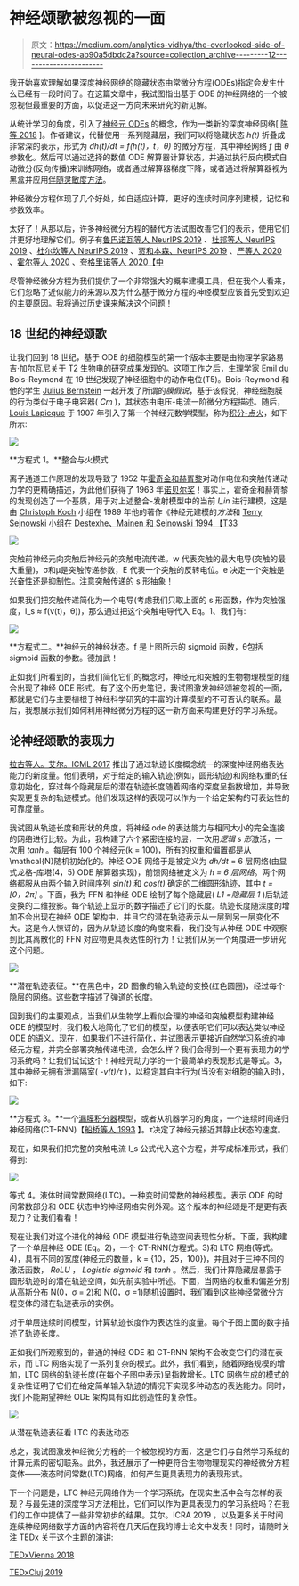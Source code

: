 # 神经颂歌被忽视的一面

> 原文：<https://medium.com/analytics-vidhya/the-overlooked-side-of-neural-odes-ab90a5dbdc2a?source=collection_archive---------12----------------------->

我开始喜欢理解如果深度神经网络的隐藏状态由常微分方程(ODEs)指定会发生什么已经有一段时间了。在这篇文章中，我试图指出基于 ODE 的神经网络的一个被忽视但最重要的方面，以促进这一方向未来研究的新见解。

从统计学习的角度，引入了[神经元 ODEs](https://papers.nips.cc/paper/7892-neural-ordinary-differential-equations.pdf) 的概念，作为一类新的深度神经网络[ [陈等 2018](https://papers.nips.cc/paper/7892-neural-ordinary-differential-equations.pdf) ]。作者建议，代替使用一系列隐藏层，我们可以将隐藏状态 *h(t)* 折叠成非常深的表示，形式为 *dh(t)/dt = f(h(t)，t，θ)* 的微分方程，其中神经网络 *f* 由 *θ* 参数化。然后可以通过选择的数值 ODE 解算器计算状态，并通过执行反向模式自动微分(反向传播)来训练网络，或者通过解算器梯度下降，或者通过将解算器视为黑盒并应用[伴随灵敏度方法](https://aip.scitation.org/doi/abs/10.1063/1.525186?casa_token=6GQKEkJjtlgAAAAA%3At1PNwynO3uZ1yfPTRrt3rLmDnheB3MwL14RcaWsJgD5Sommf6dczxzG2eMlmMeGxIdvtHPtuV2Q&)。

神经微分方程体现了几个好处，如自适应计算，更好的连续时间序列建模，记忆和参数效率。

太好了！从那以后，许多神经微分方程的替代方法试图改善它们的表示，使用它们并更好地理解它们。例子有[鲁巴诺瓦等人 NeurIPS 2019](http://papers.nips.cc/paper/8773-latent-ordinary-differential-equations-for-irregularly-sampled-time-series.pdf) 、[杜邦等人 NeurIPS 2019](http://papers.nips.cc/paper/8577-augmented-neural-odes) 、[杜尔坎等人 NeurIPS 2019](https://papers.nips.cc/paper/8969-neural-spline-flows.pdf) 、[贾和本森、NeurIPS 2019](https://papers.nips.cc/paper/9177-neural-jump-stochastic-differential-equations.pdf) 、[严等人 2020](https://openreview.net/forum?id=B1e9Y2NYvS) 、[霍尔等人 2020](https://openreview.net/forum?id=HyeSin4FPB) 、[夸格里诺等人 2020【中](https://openreview.net/forum?id=Sye0XkBKvS)

尽管神经微分方程为我们提供了一个非常强大的概率建模工具，但在我个人看来，它们忽略了近似能力的来源以及为什么基于微分方程的神经模型应该首先受到欢迎的主要原因。我将通过历史课来解决这个问题！

## 18 世纪的神经颂歌

让我们回到 18 世纪，基于 ODE 的细胞模型的第一个版本主要是由物理学家路易吉·加尔瓦尼关于 T2 生物电的研究成果发现的。这项工作之后，生理学家 Emil du Bois-Reymond 在 19 世纪发现了神经细胞中的动作电位(T5)。Bois-Reymond 和他的学生 [Julius Bernstein](https://en.wikipedia.org/wiki/Julius_Bernstein) 一起开发了所谓的*膜假说*，基于该假说，神经细胞膜的行为类似于电子电容器( *Cm* )，其状态由电压-电流一阶微分方程描述。随后， [Louis Lapicque](https://en.wikipedia.org/wiki/Louis_Lapicque) 于 1907 年引入了第一个神经元数学模型，称为[积分-点火](https://en.wikipedia.org/wiki/Biological_neuron_model#Integrate-and-fire)，如下所示:

![](img/718a2c9aeb872ce5b082adec93f5b4a7.png)

**方程式 1。**整合与火模式

离子通道工作原理的发现导致了 1952 年[霍奇金和赫胥黎](https://en.wikipedia.org/wiki/Hodgkin%E2%80%93Huxley_model)对动作电位和突触传递动力学的更精确描述，为此他们获得了 1963 年[诺贝尔奖](https://en.wikipedia.org/wiki/Nobel_Prize_in_Physiology_or_Medicine)！事实上，霍奇金和赫胥黎的发现创造了一个基质，用于对上述整合-发射模型中的当前 *I_in* 进行建模，这是由 [Christoph Koch](https://en.wikipedia.org/wiki/Christof_Koch) 小组在 1989 年他的著作《神经元建模的*方法*和 [Terry Sejnowski](https://en.wikipedia.org/wiki/Terry_Sejnowski) 小组在 [Destexhe、Mainen 和 Sejnowski 1994 【T33](https://link.springer.com/article/10.1007/BF00961734)

![](img/01a33bd3b6abe1e6eaeb12e6967f9c32.png)

突触前神经元向突触后神经元的突触电流传递。w 代表突触的最大电导(突触的最大重量)，σ和μ是突触传递参数，E 代表一个突触的反转电位。e 决定一个突触是[兴奋性](https://en.wikipedia.org/wiki/Excitatory_synapse)还是[抑制性](https://en.wikipedia.org/wiki/Inhibitory_postsynaptic_potential)。注意突触传递的 s 形抽象！

如果我们把突触传递简化为一个电导(考虑我们只取上面的 s 形函数，作为突触强度，I_s ≈ f(v(t)，θ))，那么通过把这个突触电导代入 Eq。1、我们有:

![](img/6dc64bdde6d49b32c1bedfa710c36409.png)

**方程式二。**神经元的神经状态。f 是上图所示的 sigmoid 函数，θ包括 sigmoid 函数的参数。德加武！

正如我们所看到的，当我们简化它们的概念时，神经元和突触的生物物理模型的组合出现了神经 ODE 形式。有了这个历史笔记，我试图激发神经颂被忽视的一面，那就是它们与主要植根于神经科学研究的丰富的计算模型的不可否认的联系。最后，我想展示我们如何利用神经微分方程的这一新方面来构建更好的学习系统。

## 论神经颂歌的表现力

[拉古等人。艾尔。ICML 2017](http://proceedings.mlr.press/v70/raghu17a.html) 推出了通过轨迹长度概念统一的深度神经网络表达能力的新度量。他们表明，对于给定的输入轨迹(例如，圆形轨迹)和网络权重的任意初始化，穿过每个隐藏层后的潜在轨迹长度随着网络的深度呈指数增加，并导致实现更复杂的轨迹模式。他们发现这样的表现可以作为一个给定架构的可表达性的可靠度量。

我试图从轨迹长度和形状的角度，将神经 ode 的表达能力与相同大小的完全连接的网络进行比较。为此，我构建了六个紧密连接的层，一次用*逻辑 s 形*激活，一次用 *tanh* 。每层有 100 个神经元(k = 100)，所有的权重和偏置都是从\mathcal{N}随机初始化的。神经 ODE 网络于是被定义为 *dh/dt* = 6 层网络(由显式龙格-库塔(4，5) ODE 解算器实现)，前馈网络被定义为 *h = 6 层网络*。两个网络都服从由两个输入时间序列 *sin(t)* 和 *cos(t)* 确定的二维圆形轨迹，其中 *t = [0，2π]* 。下面，我为 FFN 和神经 ODE 绘制了每个隐藏层( *L1 =隐藏层 1* )后轨迹变换的二维投影。每个轨迹上显示的数字描述了它们的长度。轨迹长度随深度的增加不会出现在神经 ODE 架构中，并且它的潜在轨迹表示从一层到另一层变化不大。这是令人惊讶的，因为从轨迹长度的角度来看，我们没有从神经 ODE 中观察到比其离散化的 FFN 对应物更具表达性的行为！让我们从另一个角度进一步研究这个问题。

![](img/7cdcd1637bdf0dd787e9d367c5df2f1e.png)

**潜在轨迹表征。**在黑色中，2D 图像的输入轨迹的变换(红色圆圈)，经过每个隐层的网络。这些数字描述了弹道的长度。

回到我们的主要观点，当我们从生物学上看似合理的神经和突触模型构建神经 ODE 的模型时，我们极大地简化了它们的模型，以便表明它们可以表达类似神经 ODE 的语义。现在，如果我们不进行简化，并试图表示更接近自然学习系统的神经元方程，并完全部署突触传递电流，会怎么样？我们会得到一个更有表现力的学习系统吗？让我们试试这个！神经元动力学的一个最简单的表现形式是等式。3，其中神经元拥有泄漏隔室( *-v(t)/τ* )，以稳定其自主行为(当没有对细胞的输入时)，如下:

![](img/855b8a6862dd0ab17b94a7bab78891a3.png)

**方程式 3。**一个[漏膜积分器](https://warwick.ac.uk/fac/sci/systemsbiology/staff/richardson/teaching/ma256/IntroSysBio.pdf)模型，或者从机器学习的角度，一个连续时间递归神经网络(CT-RNN)【[船桥等人 1993](https://www.sciencedirect.com/science/article/abs/pii/S089360800580125X) 】。τ决定了神经元接近其静止状态的速度。

现在，如果我们把完整的突触电流 I_s 公式代入这个方程，并写成标准形式，我们得到:

![](img/3ddaec4a5e444a56b7feec20136f3796.png)

等式 4。液体时间常数网络(LTC)。一种变时间常数的神经模型。表示 ODE 的时间常数部分和 ODE 状态中的神经网络实例外观。这个版本的神经颂是不是更有表现力？让我们看看！

现在让我们对这个进化的神经 ODE 模型进行轨迹空间表现性分析。下面，我构建了一个单层神经 ODE (Eq。2)，一个 CT-RNN(方程式。3)和 LTC 网络(等式。4)，具有不同的宽度(神经元的数量，k = {10，25，100})，并且对于三种不同的激活函数， *ReLU* ， *Logistic sigmoid* 和 *tanh* 。然后，我们计算隐藏层暴露于圆形轨迹时的潜在轨迹空间，如先前实验中所述。下面，当网络的权重和偏差分别从高斯分布 N(0，σ = 2)和 N(0，σ =1)随机设置时，我们看到这些神经常微分方程变体的潜在轨迹表示的实例。

对于单层连续时间模型，计算轨迹长度作为表达性的度量。每个子图上面的数字描述了轨迹长度。

正如我们所观察到的，普通的神经 ODE 和 CT-RNN 架构不会改变它们的潜在表示，而 LTC 网络实现了一系列复杂的模式。此外，我们看到，随着网络规模的增加，LTC 网络的轨迹长度(在每个子图中表示)呈指数增长。LTC 网络生成的模式的复杂性证明了它们在给定简单输入轨迹的情况下实现多种动态的表达能力。同时，我们不能期望神经 ODE 架构具有如此创造性的复杂性。

![](img/c1ad28fa129137887ae4cae40bed78e1.png)

从潜在轨迹表征看 LTC 的表达动态

总之，我试图激发神经微分方程的一个被忽视的方面，这是它们与自然学习系统的计算元素的密切联系。此外，我还展示了一种更符合生物物理现实的神经微分方程变体——液态时间常数(LTC)网络，如何产生更具表现力的表现形式。

下一个问题是，LTC 神经元网络作为一个学习系统，在现实生活中会有怎样的表现？与最先进的深度学习方法相比，它们可以作为更具表现力的学习系统吗？在我们的工作中提供了一些非常初步的结果。艾尔。ICRA 2019 ，以及更多关于时间连续神经网络数学方面的内容将在几天后在我的博士论文中发表！同时，请随时关注 TEDx 关于这个主题的演讲:

[TEDxVienna 2018](https://www.ted.com/talks/ramin_hasani_simple_artificial_brains_to_govern_complex_tasks)

[TEDxCluj 2019](https://www.ted.com/talks/ramin_hasani_a_journey_inside_a_neural_network?utm_campaign=tedspread&utm_medium=referral&utm_source=tedcomshare)